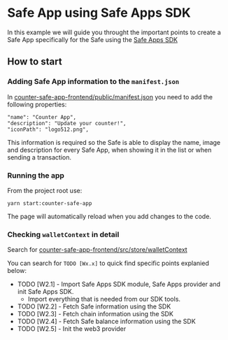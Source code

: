 # Safe App using Safe Apps SDK

In this example we will guide you throught the important points to create a Safe App specifically for the Safe using the [Safe Apps SDK](https://github.com/safe-global/safe-apps-sdk)

## How to start

### Adding Safe App information to the `manifest.json`

In [counter-safe-app-frontend/public/manifest.json](counter-safe-app-frontend/public/manifest.json) you need to add the following properties:
```
"name": "Counter App",
"description": "Update your counter!",
"iconPath": "logo512.png",
```

This information is required so the Safe is able to display the name, image and description for every Safe App, when showing it in the list or when sending a transaction.

### Running the app

From the project root use:
```
yarn start:counter-safe-app
```

The page will automatically reload when you add changes to the code.

### Checking `walletContext` in detail

Search for [counter-safe-app-frontend/src/store/walletContext](counter-safe-app-frontend/src/store/walletContext.tsx)

You can search for `TODO [Wx.x]` to quick find specific points explanied below:

 - TODO [W2.1] - Import Safe Apps SDK module, Safe Apps provider and init Safe Apps SDK.
    - Import everything that is needed from our SDK tools.
 - TODO [W2.2] - Fetch Safe information using the SDK
 - TODO [W2.3] - Fetch chain information using the SDK
 - TODO [W2.4] - Fetch Safe balance information using the SDK
 - TODO [W2.5] - Init the web3 provider
